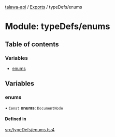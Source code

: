 [talawa-api](../README.md) / [Exports](../modules.md) / typeDefs/enums

# Module: typeDefs/enums

## Table of contents

### Variables

- [enums](typeDefs_enums.md#enums)

## Variables

### enums

• `Const` **enums**: `DocumentNode`

#### Defined in

[src/typeDefs/enums.ts:4](https://github.com/PalisadoesFoundation/talawa-api/blob/65069df/src/typeDefs/enums.ts#L4)
